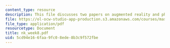 ```yaml
---
content_type: resource
description: This file discusses two papers on augmented reality and physical paper.
file: https://ol-ocw-studio-app-production.s3.amazonaws.com/courses/mas-961-ambient-intelligence-spring-2005/5cd94e166faa9fc08ede8b3c9f572fbe_nk_week8.pdf
file_type: application/pdf
resourcetype: Document
title: nk_week8.pdf
uid: 5cd94e16-6faa-9fc0-8ede-8b3c9f572fbe
---
```

